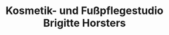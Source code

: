 ---
title: "Kosmetik- und Fußpflegestudio Brigitte Horsters"
url: /ratingen/kosmetik-und-fusspflegestudio-brigitte-horsters/
shop: Kosmetik
---